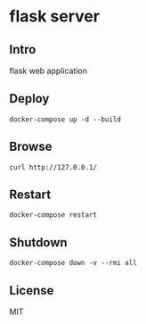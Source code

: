 # flask server

## Intro
flask web application

## Deploy
```
docker-compose up -d --build
```

## Browse
```
curl http://127.0.0.1/
```

## Restart 
```
docker-compose restart
```

## Shutdown
```
docker-compose down -v --rmi all
```

## License
MIT